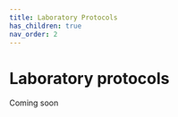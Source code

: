 ```yaml
---
title: Laboratory Protocols
has_children: true
nav_order: 2
---
```


# Laboratory protocols

Coming soon
